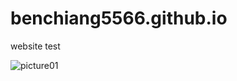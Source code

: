 # benchiang5566.github.io
website test

![picture01](https://github.com/user-attachments/assets/8544d28d-a896-46c2-be39-6c946928a796)
